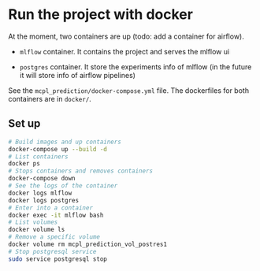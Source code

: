 # Run the project with docker

At the moment, two containers are up (todo: add a container for airflow).

- `mlflow` container. It contains the project and serves the mlflow ui

- `postgres` container. It store the experiments info of mlflow (in the future it will store info of airflow pipelines)

See the `mcpl_prediction/docker-compose.yml` file. The dockerfiles for both containers are in `docker/`.

## Set up
```bash
# Build images and up containers
docker-compose up --build -d
# List containers
docker ps
# Stops containers and removes containers
docker-compose down
# See the logs of the container
docker logs mlflow
docker logs postgres
# Enter into a container
docker exec -it mlflow bash
# List volumes
docker volume ls
# Remove a specific volume
docker volume rm mcpl_prediction_vol_postres1
# Stop postgresql service
sudo service postgresql stop
```
